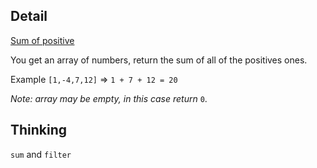 ## Detail

[Sum of positive](https://www.codewars.com/kata/sum-of-positive/train/haskell)

You get an array of numbers, return the sum of all of the positives ones.

Example `[1,-4,7,12]` => `1 + 7 + 12 = 20`

*Note: array may be empty, in this case return* `0`.

## Thinking

`sum` and `filter`